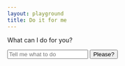 ```yaml
---
layout: playground
title: Do it for me
---
```


What can I do for you?

<form id="doit">
  <input id="doit-input" type="text" placeholder="Tell me what to do">
  <button type="submit">Please?</button>
</form>

<script>
var form = document.getElementById('doit');
var input = document.getElementById('doit-input');

var image = document.createElement('img');
image.alt = 'GIF saying it is done';

var message = document.createElement('p');
message.textContent = '🎉it is done 🎉';

var images = [
  'https://media.giphy.com/media/Vh2AWuLGA1TX2MPGkn/giphy.gif',
  'https://media.giphy.com/media/3oKIPf3C7HqqYBVcCk/giphy.gif',
  'https://media.giphy.com/media/QMsS2IxP812wbn4WeE/giphy.gif',
  'https://media.giphy.com/media/QhmboW0R7eUbm/giphy.gif',
  'https://media.giphy.com/media/9g8PH1MbwTy4o/giphy.gif',
  'https://media.giphy.com/media/8UF0EXzsc0Ckg/giphy.gif',
  'https://media.giphy.com/media/52FcaTVc9Y1rk7q1NQ/giphy.gif',
  'https://media.giphy.com/media/d31w24psGYeekCZy/giphy.gif',
  'https://media.giphy.com/media/32aROMpuC7xqKdWbKO/giphy.gif',
];

form.addEventListener('submit', function (event) {
  event.preventDefault();
  form.replaceWith(message);
  var imageIndex = Math.floor(Math.random() * (images.length - 1));
  image.src = images[imageIndex];
  message.parentElement.appendChild(image);
});
</script>
